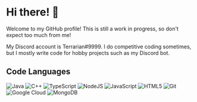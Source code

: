 # Hi there! 👋

Welcome to my GitHub profile! This is still a work in progress, so don't expect too much from me!

My Discord account is Terrarian#9999. I do competitive coding sometimes, but I mostly write code for hobby projects such as my Discord bot.

## Code Languages

![](https://camo.githubusercontent.com/fd711c3d9436a4c65d3268ff77bdc48196b2d876ba076e5b58467d319a6ff4da/68747470733a2f2f696d672e736869656c64732e696f2f62616467652f2d6a6176612d4533344138363f7374796c653d666c61742d737175617265266c6f676f3d6a617661 "Java") ![](https://camo.githubusercontent.com/8f43425702111cf74b8533f47f540e0800740979cdd6a0d59fafef11d1287cc1/68747470733a2f2f696d672e736869656c64732e696f2f62616467652f2d432b2b2d3030353939433f7374796c653d666c61742d737175617265266c6f676f3d63 "C++") ![](https://camo.githubusercontent.com/8b76dad952a5f01b227f0fc83168009e115d7a0c5f9eca6ea918d6ae4e71b8ff/68747470733a2f2f696d672e736869656c64732e696f2f62616467652f2d547970655363726970742d3030374143433f7374796c653d666c61742d737175617265266c6f676f3d74797065736372697074 "TypeScript") ![](https://camo.githubusercontent.com/d285a3257cb8d91cc4019b67bfd8f1e6d437fe04987832b1fa32d4d83504a56b/68747470733a2f2f696d672e736869656c64732e696f2f62616467652f2d4e6f64654a532d3333393933333f7374796c653d666c61742d737175617265266c6f676f3d4e6f64652e6a73266c6f676f436f6c6f723d464646464646 "NodeJS") ![](https://camo.githubusercontent.com/b3ee8a9836d8032cc7165d623912c0d6792c830c86413c1d128fa18d62170025/68747470733a2f2f696d672e736869656c64732e696f2f62616467652f2d4a6176615363726970742d4637444631453f7374796c653d666c61742d737175617265266c6f676f3d6a617661736372697074266c6f676f436f6c6f723d464646464646 "JavaScript") ![](https://camo.githubusercontent.com/f19ebc354a9f7a381684e78824b5124cc14f3f6decdd57436482522cfd00e536/68747470733a2f2f696d672e736869656c64732e696f2f62616467652f2d48544d4c352d4533344632363f7374796c653d666c61742d737175617265266c6f676f3d68746d6c35266c6f676f436f6c6f723d464646464646 "HTML5") ![](https://camo.githubusercontent.com/03cf4131a3ec3a14cc096962b51370c94cf11a985d367bcb29f4e63feb0a74e3/68747470733a2f2f696d672e736869656c64732e696f2f62616467652f2d4769742d4630353033323f7374796c653d666c61742d737175617265266c6f676f3d676974266c6f676f436f6c6f723d464646464646 "Git") ![](https://camo.githubusercontent.com/648458d3ed4a4d9d84a87a354e60e9cae87a72092e21abefa162091580525c7d/68747470733a2f2f696d672e736869656c64732e696f2f62616467652f2d476f6f676c6520436c6f75642d3432383546343f7374796c653d666c61742d737175617265266c6f676f3d676f6f676c652d636c6f7564266c6f676f436f6c6f723d464646464646 "Google Cloud") ![](https://camo.githubusercontent.com/cb3eee95d841ef0f10b326957dba08b10b66a7c030137adc33980a5afb3a128e/68747470733a2f2f696d672e736869656c64732e696f2f62616467652f2d4d6f6e676f44422d3437413234383f7374796c653d666c61742d737175617265266c6f676f3d6d6f6e676f6462266c6f676f436f6c6f723d464646464646 "MongoDB")

